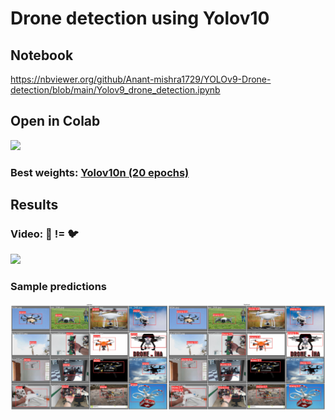 # Drone detection using Yolov10

## Notebook

https://nbviewer.org/github/Anant-mishra1729/YOLOv9-Drone-detection/blob/main/Yolov9_drone_detection.ipynb

## Open in Colab

<a href = "https://colab.research.google.com/github/Anant-mishra1729/YOLOv9-Drone-detection/blob/main/Yolov9_drone_detection.ipynb">
  <img src = "https://colab.research.google.com/assets/colab-badge.svg" />
</a>

### Best weights: [Yolov10n (20 epochs)](Weights/yolov10n_best.pt)

## Results

### Video: 🌴 != 🐦

<img src = "video.gif" />

### Sample predictions

<img src = "result.png" />
